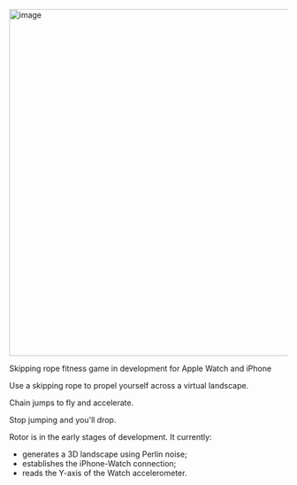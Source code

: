 

<img width="627" alt="image" src="https://user-images.githubusercontent.com/69108995/233580643-7e01698f-499d-4c20-afa8-ae3eae59fee6.png">

Skipping rope fitness game in development for Apple Watch and iPhone

Use a skipping rope to propel yourself  across a virtual landscape. 

Chain jumps to fly and accelerate.

Stop jumping and you'll drop.


Rotor is in the early stages of development. It currently:

  - generates a 3D landscape using Perlin noise;  
  - establishes the iPhone-Watch connection;
  - reads the Y-axis of the Watch accelerometer.
  
  
  
  
